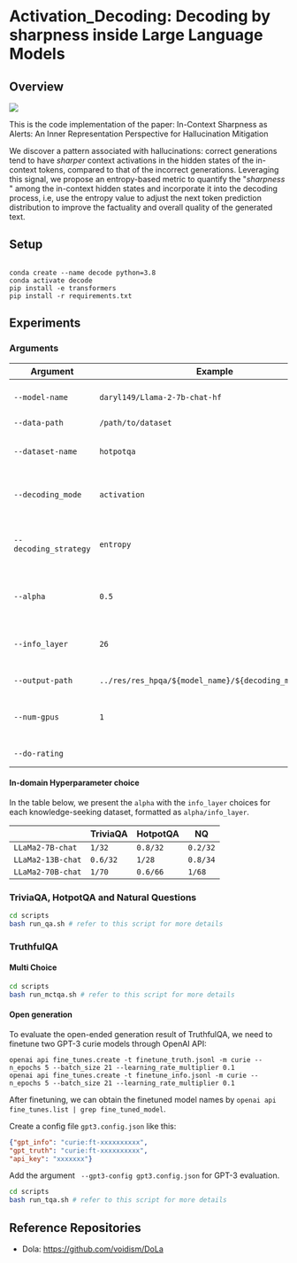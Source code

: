 
Activation_Decoding: Decoding by sharpness inside Large Language Models
=======================================================================

## Overview

![](figure/ad.png)

This is the code implementation of the paper: In-Context Sharpness as Alerts: An Inner Representation Perspective for Hallucination Mitigation

We discover a pattern associated with hallucinations: correct generations tend to have *sharper* context activations in the hidden states of the in-context tokens, compared to that of the incorrect generations. Leveraging this signal, we propose an entropy-based metric to quantify the "*sharpness* " among the in-context hidden states and incorporate it into the decoding process, i.e, use the entropy value to adjust the next token prediction distribution to improve the factuality and overall quality of the generated text.

## Setup

```

conda create --name decode python=3.8
conda activate decode
pip install -e transformers
pip install -r requirements.txt
```

## Experiments

### Arguments

| Argument          | Example           | Description   |
| ----------------- | ----------------- | ------------- |
| `--model-name`    | `daryl149/Llama-2-7b-chat-hf` | Specifies the model you want to use, currently we support LLaMA all versions. |
| `--data-path`     | `/path/to/dataset` | Path to the dataset file or folder. |
| `--dataset-name`     | `hotpotqa` | The dataset for evaluation. Can choose from `"natural_questions" or "triviaqa"` |
| `--decoding_mode`      |``activation`` | Choose the decoding mode. Can choose from  `"baseline", "dola", "activation","activation_dola"` |
| `--decoding_strategy`      |`entropy` | Add this when the `"decoding_mode"` is `activation`or `activation_dola`.  Can choose from  `"entropy", "single_entropy"` |
| `--alpha`      |`0.5`| Control the magnitude of activation. For OOD test, we use `0.5/0.8/1.0` for `7B/13B/70B` models. |
| `--info_layer`      |`26`| The index of layer we use to calculate the entropy. For OOD test, we use `26/34/70` for `7B/13B/70B` models. |
| `--output-path`   | ``../res/res_hpqa/${model_name}/${decoding_mode}.json`` | Where to store the output results. |
| `--num-gpus`      | `1` | Number of GPUs to use, `1/1/2` for `7B/13B/70B` model sizes respectively if you are using 80G GPU cards.  |
| `--do-rating`      | | Add this to output evaluation results  |

#### In-domain Hyperparameter choice

In the table below, we present the `alpha` with the `info_layer` choices for each knowledge-seeking dataset, formatted as `alpha/info_layer`.

| | TriviaQA | HotpotQA | NQ |
|---| --- | --- | --- |
|`LLaMa2-7B-chat`| `1/32`| `0.8/32` |`0.2/32`  |
|`LLaMa2-13B-chat`| `0.6/32` |`1/28`  |  `0.8/34`|
|`LLaMa2-70B-chat`|  `1/70`| `0.6/66` | `1/68` |

### TriviaQA, HotpotQA and Natural Questions

```bash
cd scripts
bash run_qa.sh # refer to this script for more details
```

### TruthfulQA

#### Multi Choice

```bash
cd scripts
bash run_mctqa.sh # refer to this script for more details
```

#### Open generation

To evaluate the open-ended generation result of TruthfulQA, we need to finetune two GPT-3 curie models through OpenAI API:

```
openai api fine_tunes.create -t finetune_truth.jsonl -m curie --n_epochs 5 --batch_size 21 --learning_rate_multiplier 0.1
openai api fine_tunes.create -t finetune_info.jsonl -m curie --n_epochs 5 --batch_size 21 --learning_rate_multiplier 0.1
```

After finetuning, we can obtain the finetuned model names by `openai api fine_tunes.list | grep fine_tuned_model`.

Create a config file `gpt3.config.json` like this:

```json
{"gpt_info": "curie:ft-xxxxxxxxxx",
"gpt_truth": "curie:ft-xxxxxxxxxx",
"api_key": "xxxxxxx"}
```

Add the argument ` --gpt3-config gpt3.config.json` for GPT-3 evaluation.

```bash
cd scripts
bash run_tqa.sh # refer to this script for more details
```

## Reference Repositories

- Dola: https://github.com/voidism/DoLa


